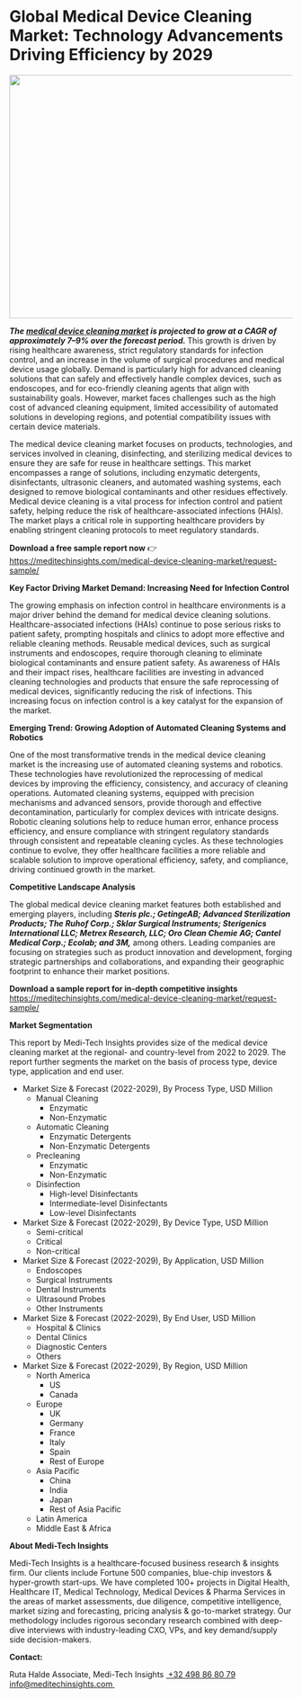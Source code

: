 <H1> Global Medical Device Cleaning Market: Technology Advancements Driving Efficiency by 2029 </H1>
<img class="alignnone size-full wp-image-1728" src="http://dailyinvestorhub.com/wp-content/uploads/2025/04/Device_Cleaning5-1.png" alt="" width="752" height="433" />

<strong><em>The </em></strong><a href="https://meditechinsights.com/medical-device-cleaning-market/"><strong><em>medical device cleaning market</em></strong></a><strong><em> is projected to grow at a CAGR of approximately 7–9% over the forecast period. </em></strong>This growth is driven by rising healthcare awareness, strict regulatory standards for infection control, and an increase in the volume of surgical procedures and medical device usage globally. Demand is particularly high for advanced cleaning solutions that can safely and effectively handle complex devices, such as endoscopes, and for eco-friendly cleaning agents that align with sustainability goals. However, market faces challenges such as the high cost of advanced cleaning equipment, limited accessibility of automated solutions in developing regions, and potential compatibility issues with certain device materials.

The medical device cleaning market focuses on products, technologies, and services involved in cleaning, disinfecting, and sterilizing medical devices to ensure they are safe for reuse in healthcare settings. This market encompasses a range of solutions, including enzymatic detergents, disinfectants, ultrasonic cleaners, and automated washing systems, each designed to remove biological contaminants and other residues effectively. Medical device cleaning is a vital process for infection control and patient safety, helping reduce the risk of healthcare-associated infections (HAIs). The market plays a critical role in supporting healthcare providers by enabling stringent cleaning protocols to meet regulatory standards.

<strong>Download a free sample report now</strong> 👉
<a href="https://meditechinsights.com/medical-device-cleaning-market/request-sample/">https://meditechinsights.com/medical-device-cleaning-market/request-sample/</a>

<strong>Key Factor Driving Market Demand: Increasing Need for Infection Control</strong>

The growing emphasis on infection control in healthcare environments is a major driver behind the demand for medical device cleaning solutions. Healthcare-associated infections (HAIs) continue to pose serious risks to patient safety, prompting hospitals and clinics to adopt more effective and reliable cleaning methods. Reusable medical devices, such as surgical instruments and endoscopes, require thorough cleaning to eliminate biological contaminants and ensure patient safety. As awareness of HAIs and their impact rises, healthcare facilities are investing in advanced cleaning technologies and products that ensure the safe reprocessing of medical devices, significantly reducing the risk of infections. This increasing focus on infection control is a key catalyst for the expansion of the market.

<strong>Emerging Trend: Growing Adoption of Automated Cleaning Systems and Robotics</strong>

One of the most transformative trends in the medical device cleaning market is the increasing use of automated cleaning systems and robotics. These technologies have revolutionized the reprocessing of medical devices by improving the efficiency, consistency, and accuracy of cleaning operations. Automated cleaning systems, equipped with precision mechanisms and advanced sensors, provide thorough and effective decontamination, particularly for complex devices with intricate designs. Robotic cleaning solutions help to reduce human error, enhance process efficiency, and ensure compliance with stringent regulatory standards through consistent and repeatable cleaning cycles. As these technologies continue to evolve, they offer healthcare facilities a more reliable and scalable solution to improve operational efficiency, safety, and compliance, driving continued growth in the market.

<strong>Competitive Landscape Analysis</strong>

The global medical device cleaning market features both established and emerging players, including <strong><em>Steris plc.; GetingeAB; Advanced Sterilization Products; The Ruhof Corp.; Sklar Surgical Instruments; Sterigenics International LLC; Metrex Research, LLC; Oro Clean Chemie AG; Cantel Medical Corp.; Ecolab; and 3M,</em></strong> among others. Leading companies are focusing on strategies such as product innovation and development, forging strategic partnerships and collaborations, and expanding their geographic footprint to enhance their market positions.

<strong>Download a sample report for in-depth competitive insights</strong><strong>
</strong><a href="https://meditechinsights.com/medical-device-cleaning-market/request-sample/">https://meditechinsights.com/medical-device-cleaning-market/request-sample/</a>

<strong>Market Segmentation</strong>

This report by Medi-Tech Insights provides size of the medical device cleaning market at the regional- and country-level from 2022 to 2029. The report further segments the market on the basis of process type, device type, application and end user.
<ul>
 	<li>Market Size &amp; Forecast (2022-2029), By Process Type, USD Million
<ul>
 	<li>Manual Cleaning
<ul>
 	<li>Enzymatic</li>
 	<li>Non-Enzymatic</li>
</ul>
</li>
 	<li>Automatic Cleaning
<ul>
 	<li>Enzymatic Detergents</li>
 	<li>Non-Enzymatic Detergents</li>
</ul>
</li>
 	<li>Precleaning
<ul>
 	<li>Enzymatic</li>
 	<li>Non-Enzymatic</li>
</ul>
</li>
 	<li>Disinfection
<ul>
 	<li>High-level Disinfectants</li>
 	<li>Intermediate-level Disinfectants</li>
 	<li>Low-level Disinfectants</li>
</ul>
</li>
</ul>
</li>
 	<li>Market Size &amp; Forecast (2022-2029), By Device Type, USD Million
<ul>
 	<li>Semi-critical</li>
 	<li>Critical</li>
 	<li>Non-critical</li>
</ul>
</li>
 	<li>Market Size &amp; Forecast (2022-2029), By Application, USD Million
<ul>
 	<li>Endoscopes</li>
 	<li>Surgical Instruments</li>
 	<li>Dental Instruments</li>
 	<li>Ultrasound Probes</li>
 	<li>Other Instruments</li>
</ul>
</li>
 	<li>Market Size &amp; Forecast (2022-2029), By End User, USD Million
<ul>
 	<li>Hospital &amp; Clinics</li>
 	<li>Dental Clinics</li>
 	<li>Diagnostic Centers</li>
 	<li>Others</li>
</ul>
</li>
 	<li>Market Size &amp; Forecast (2022-2029), By Region, USD Million
<ul>
 	<li>North America
<ul>
 	<li>US</li>
 	<li>Canada</li>
</ul>
</li>
 	<li>Europe
<ul>
 	<li>UK</li>
 	<li>Germany</li>
 	<li>France</li>
 	<li>Italy</li>
 	<li>Spain</li>
 	<li>Rest of Europe</li>
</ul>
</li>
 	<li>Asia Pacific
<ul>
 	<li>China</li>
 	<li>India</li>
 	<li>Japan</li>
 	<li>Rest of Asia Pacific</li>
</ul>
</li>
 	<li>Latin America</li>
 	<li>Middle East &amp; Africa</li>
</ul>
</li>
</ul>
<strong>About Medi-Tech Insights</strong>

Medi-Tech Insights is a healthcare-focused business research &amp; insights firm. Our clients include Fortune 500 companies, blue-chip investors &amp; hyper-growth start-ups. We have completed 100+ projects in Digital Health, Healthcare IT, Medical Technology, Medical Devices &amp; Pharma Services in the areas of market assessments, due diligence, competitive intelligence, market sizing and forecasting, pricing analysis &amp; go-to-market strategy. Our methodology includes rigorous secondary research combined with deep-dive interviews with industry-leading CXO, VPs, and key demand/supply side decision-makers.

<strong>Contact:</strong>

Ruta Halde
Associate, Medi-Tech Insights
<u> +32 498 86 80 79
</u><a href="mailto:info@meditechinsights.com">info@meditechinsights.com</a><u> </u>
